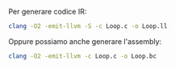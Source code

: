 Per generare codice IR:
```sh
clang -O2 -emit-llvm -S -c Loop.c -o Loop.ll
```
Oppure possiamo anche generare l'assembly:
```sh
clang -O2 -emit-llvm -c Loop.c -o Loop.bc
```
